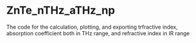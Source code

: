 # ZnTe_nTHz_aTHz_np
The code for the calculation, plotting, and exporting trfractive index, absorption coefficient both in THz range, and refractive index in IR range
